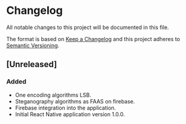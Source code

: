 # Changelog

All notable changes to this project will be documented in this file.

The format is based on [Keep a Changelog](http://keepachangelog.com/en/1.0.0/)
and this project adheres to [Semantic Versioning](http://semver.org/spec/v2.0.0.html).

## [Unreleased]

### Added
- One encoding algorithms LSB.
- Steganography algorithms as FAAS on firebase.
- Firebase integration into the application.
- Initial React Native application version 1.0.0.
